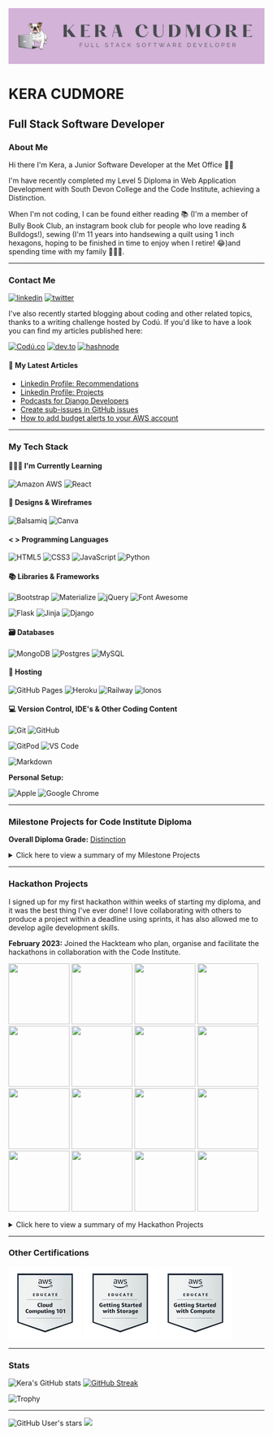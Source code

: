 ![Banner Image for Kera Cudmore GitHub Profile](kera-cudmore-banner.png)

# KERA CUDMORE
## Full Stack Software Developer

### About Me

Hi there I'm Kera, a Junior Software Developer at the Met Office 👋🏻

I'm have recently completed my Level 5 Diploma in Web Application Development with South Devon College and the Code Institute, achieving a Distinction.

When I'm not coding, I can be found either reading 📚 (I'm a member of Bully Book Club, an instagram book club for people who love reading & Bulldogs!), sewing (I'm 11 years into handsewing a quilt using 1 inch hexagons, hoping to be finished in time to enjoy when I retire! 😂)and spending time with my family 👨‍👩‍👦.


- - -


### Contact Me

[<img src='https://img.shields.io/badge/LinkedIn-0077B5?style=for-the-badge&logo=linkedin&logoColor=white' alt='linkedin'>](https://www.linkedin.com/in/keracudmore/)
[<img src="https://img.shields.io/badge/Twitter-1DA1F2?style=for-the-badge&logo=twitter&logoColor=white" alt="twitter">](https://twitter.com/Keracudmore)

I've also recently started blogging about coding and other related topics, thanks to a writing challenge hosted by Codú. If you'd like to have a look you can find my articles published here:

[<img src="https://img.shields.io/badge/Cod%C3%BA-%40kera--cudmore-black?style=for-the-badge" alt="Codú.co">](https://www.codu.co/kera-cudmore)
[<img src="https://img.shields.io/badge/dev.to-0A0A0A?style=for-the-badge&logo=devdotto&logoColor=white" alt="dev.to">](https://dev.to/keracudmore)
[<img src="https://img.shields.io/badge/Hashnode-2962FF?style=for-the-badge&logo=hashnode&logoColor=white" alt="hashnode">](https://kera-cudmore.hashnode.dev/)


#### 📰 My Latest Articles

<!-- BLOG-POST-LIST:START -->
- [Linkedin Profile: Recommendations](https://www.codu.co/articles/linkedin-profile-recommendations-9qedqbja)
- [Linkedin Profile: Projects](https://www.codu.co/articles/linkedin-profile-projects-n6uqd_6j)
- [Podcasts for Django Developers](https://www.codu.co/articles/podcasts-for-django-developers-gxfqranh)
- [Create sub-issues in GitHub issues](https://www.codu.co/articles/create-sub-issues-in-github-issues-mkxdx647)
- [How to add budget alerts to your AWS account](https://www.codu.co/articles/how-to-add-budget-alerts-to-your-aws-account-iducin-r)
<!-- BLOG-POST-LIST:END -->

- - -


### My Tech Stack

#### 👩🏻‍🏫 I'm Currently Learning

![Amazon AWS](https://img.shields.io/badge/Amazon_AWS-FF9900?style=for-the-badge&logo=amazonaws&logoColor=white)
![React](https://img.shields.io/badge/react-%2320232a.svg?style=for-the-badge&logo=react&logoColor=%2361DAFB)
<!-- ![Figma](https://img.shields.io/badge/figma-%23F24E1E.svg?style=for-the-badge&logo=figma&logoColor=white) -->


#### 🎨 Designs & Wireframes

![Balsamiq](https://img.shields.io/badge/Balsamiq%20-%23A60000.svg?&style=for-the-badge&logo=Balsamiq&logoColor=FFFFFF)
![Canva](https://img.shields.io/badge/Canva-%2300C4CC.svg?&style=for-the-badge&logo=Canva&logoColor=white)

#### < > Programming Languages

![HTML5](https://img.shields.io/badge/HTML5-E34F26?style=for-the-badge&logo=html5&logoColor=white)
![CSS3](https://img.shields.io/badge/CSS3-1572B6?style=for-the-badge&logo=css3&logoColor=white)
![JavaScript](https://img.shields.io/badge/JavaScript-323330?style=for-the-badge&logo=javascript&logoColor=F7DF1E)
![Python](https://img.shields.io/badge/python-3670A0?style=for-the-badge&logo=python&logoColor=ffdd54)


#### 📚 Libraries & Frameworks

![Bootstrap](https://img.shields.io/badge/Bootstrap-563D7C?style=for-the-badge&logo=bootstrap&logoColor=white)
![Materialize](https://img.shields.io/badge/Materialize%20-%23EE6E73.svg?&style=for-the-badge&logo=Materialize&logoColor=FFFFFF)
![jQuery](https://img.shields.io/badge/jQuery-0769AD?style=for-the-badge&logo=jquery&logoColor=white)
![Font Awesome](https://img.shields.io/badge/Font%20Awesome%20-%23339AF0.svg?&style=for-the-badge&logo=Font%20Awesome&logoColor=FFFFFF)

![Flask](https://img.shields.io/badge/flask-%23000.svg?style=for-the-badge&logo=flask&logoColor=white)
![Jinja](https://img.shields.io/badge/Jinja%20-%23000000.svg?&style=for-the-badge&logo=Jinja&logoColor=B41717)
![Django](https://img.shields.io/badge/django-%23092E20.svg?style=for-the-badge&logo=django&logoColor=white)


#### 🗃 Databases

![MongoDB](https://img.shields.io/badge/MongoDB-%234ea94b.svg?style=for-the-badge&logo=mongodb&logoColor=white) 
![Postgres](https://img.shields.io/badge/postgres-%23316192.svg?style=for-the-badge&logo=postgresql&logoColor=white)
![MySQL](https://img.shields.io/badge/mysql-%2300f.svg?style=for-the-badge&logo=mysql&logoColor=white)


#### 🏡 Hosting

![GitHub Pages](https://img.shields.io/static/v1?style=for-the-badge&message=GitHub+Pages&color=222222&logo=GitHub+Pages&logoColor=FFFFFF&label=)
 ![Heroku](https://img.shields.io/badge/heroku-%23430098.svg?style=for-the-badge&logo=heroku&logoColor=white) ![Railway](https://img.shields.io/badge/Railway-131415?style=for-the-badge&logo=railway&logoColor=white) ![Ionos](https://img.shields.io/static/v1?style=for-the-badge&message=Ionos&color=003D8F&logo=Ionos&logoColor=FFFFFF&label=)


<!--- #### 🧪 Testing

![Jest](https://img.shields.io/badge/-jest-%23C21325?style=for-the-badge&logo=jest&logoColor=white) -->

#### 💻 Version Control, IDE's & Other Coding Content 

![Git](https://img.shields.io/badge/GIT-E44C30?style=for-the-badge&logo=git&logoColor=white)
![GitHub](https://img.shields.io/badge/GitHub-100000?style=for-the-badge&logo=github&logoColor=white)

![GitPod](https://img.shields.io/badge/Gitpod-000000?style=for-the-badge&logo=gitpod&logoColor=#FFAE33)
![VS Code](https://img.shields.io/badge/Visual_Studio_Code-0078D4?style=for-the-badge&logo=visual%20studio%20code&logoColor=white)


![Markdown](https://img.shields.io/badge/markdown-%23000000.svg?style=for-the-badge&logo=markdown&logoColor=white)

**Personal Setup:** 

![Apple](https://img.shields.io/badge/Apple-MacBook_Pro_2021_14_inch-333333?style=for-the-badge&logo=apple&logoColor=white)
![Google Chrome](https://img.shields.io/badge/Google%20Chrome-4285F4?style=for-the-badge&logo=GoogleChrome&logoColor=white)

<!--**Work Setup:** 

![windows lenovo](https://img.shields.io/badge/Windows%20Lenovo%20laptop-E2231A?style=for-the-badge&logo=lenovo&logoColor=white)
![Firefox browser](https://img.shields.io/badge/Firefox_Browser-FF7139?style=for-the-badge&logo=Firefox-Browser&logoColor=white
)


#### 🔮 Personal Future Learning Plans

![DjangoREST](https://img.shields.io/badge/DJANGO-REST-ff1709?style=for-the-badge&logo=django&logoColor=white&color=ff1709&labelColor=gray)
![Tailwind CSS](https://img.shields.io/badge/Tailwind_CSS-38B2AC?style=for-the-badge&logo=tailwind-css&logoColor=white
)
![SASS](https://img.shields.io/badge/Sass-CC6699?style=for-the-badge&logo=sass&logoColor=white
)-->
- - - 


### Milestone Projects for Code Institute Diploma

**Overall Diploma Grade:** [Distinction](https://www.linkedin.com/in/keracudmore/overlay/education/769538001/multiple-media-viewer/?profileId=ACoAADfAcbgB85Z7ikekUTCZg3iLHHzQUCQYXng&treasuryMediaId=1635520854633)

<details>
<summary>Click here to view a summary of my Milestone Projects</summary>

| Milestone No.   | Project | Description | Grade | 
| :-----------: | :-----------: | :-----------: | :-----------: |
| 1 | <p><a href="https://github.com/kera-cudmore/Bully-Book-Club"><img src="https://github.com/kera-cudmore/Bully-Book-Club/blob/main/assets/images/bullybookclubwebsite.png"></a></p><p>Bully Book Club</p> | <p>A website created for Bully Book Club, an instagram book club who review a book with their bulldogs once a month. Created using HTML, CSS and Bootstrap. | Distinction |
| 2 | <p><a href="https://github.com/kera-cudmore/TheQuizArms"><img src="https://github.com/kera-cudmore/TheQuizArms/blob/main/assets/images/the-quiz-arms.png"></a></p><p>The Quiz Arms</p> | <p>The Quiz Arms is a pub quiz you can take part in any time, anywhere and test your general knowledge! Created with HTML, CSS, JavaScript & jQuery. | Distinction |
| 3 | <p><a href="https://github.com/kera-cudmore/BookWorm"><img src="https://github.com/kera-cudmore/BookWorm/blob/main/documentation/bookworm.png"></a></p><p>BookWorm</p> | <p>BookWorm: a site for bibliophiles! Created with HTML, CSS, JavaScript, Python, Flask. This site combines a relational DB (elephantSQL) & a non-relational DB (mongoDB) and utilises the Google Books API.</p> | Distinction |
| 4 | <p><a href="https://github.com/kera-cudmore/seaside-sewing"><img src="https://github.com/kera-cudmore/seaside-sewing/blob/main/static/images/responsive-site-image.png"></a></p><p>Seaside Sewing</p> | <p>Seaside Sewing: The first port of call for all your sewing needs! A full-stack e-commerce site built with django and stripe payments. This site utilises HTML, CSS, JavaScript, Python. Uses a relational DB (elephantSQL) and Amazon AWS S3.</p> | Distinction |
||
| Channel Lead | <a href="https://api.eu.badgr.io/public/assertions/cI8JzxLhT_u4SQx1Y6fjqg"><img width="120px" height="120px" src="https://api.eu.badgr.io/public/assertions/cI8JzxLhT_u4SQx1Y6fjqg/image"></a> | This award is in recognition for participating as a Channel Lead for a relevant Project channel, supporting and improving the student experience of the Code Institute's Diploma in Full Stack Software Development. |Earning Criteria:<br> 1. Hosted a minimum of 2 webinars on various programming topics.<br>2. Completed a minimum of a 6 week term as a Channel Lead in good standing.<br>3. Has remained engaged with members of the Community.<br>4. Has made a considerable positive impact on student learning experiences. | This award is in recognition for participating as a Channel Lead for a relevant Project channel, supporting and improving the student experience of the Code Institute's Diploma in Full Stack Software Development. |
| Community All-Star | <a href="https://api.eu.badgr.io/public/assertions/c7MSQ6-0Tf-DdpkX5t8NpA"><img width="120px" height="120px" src="https://api.eu.badgr.io/public/assertions/c7MSQ6-0Tf-DdpkX5t8NpA/image"></a> | The Community All-Star badge is awarded to students and alumni of the Code Institute who have notably contributed to our community. This badge recognizes those who have generously given their time to assist and guide others, sharing knowledge and providing support. It celebrates individuals who are actively involved in our community, helping to create a welcoming, collaborative environment. Their efforts in mentoring, answering questions, and participating in community discussions make a significant difference. | This badge is a token of appreciation for their valuable contributions and commitment to the Code Institute community. |
</details>

- - -


### Hackathon Projects

I signed up for my first hackathon within weeks of starting my diploma, and it was the best thing I've ever done! I love collaborating with others to produce a project within a deadline using sprints, it has also allowed me to develop agile development skills.

<strong>February 2023:</strong> Joined the Hackteam who plan, organise and facilitate the hackathons in collaboration with the Code Institute.

<a href="https://api.eu.badgr.io/public/assertions/uGkOaO9QT7mP_YTQlHUWwg"><img width="120px" height="120px" src="https://api.eu.badgr.io/public/assertions/uGkOaO9QT7mP_YTQlHUWwg/image"></a>
<a href="https://api.eu.badgr.io/public/assertions/Uzl9B7RaT-e92UrERk3uDA"><img width="120px" height="120px" src="https://api.eu.badgr.io/public/assertions/Uzl9B7RaT-e92UrERk3uDA/image"></a>
<a href="https://api.eu.badgr.io/public/assertions/hF1szlb4QOCL4Sxb5kvrmw"><img width="120px" height="120px" src="https://api.eu.badgr.io/public/assertions/hF1szlb4QOCL4Sxb5kvrmw/image"></a>
<a href="https://api.eu.badgr.io/public/assertions/rZt9eAExSTa5KVNP8gho1A"><img width="120px" height="120px" src="https://api.eu.badgr.io/public/assertions/rZt9eAExSTa5KVNP8gho1A/image"></a>
<a href="https://api.eu.badgr.io/public/assertions/R2lpzR_FRb6wk4X1dN-QYA"><img width="120px" height="120px" src="https://api.eu.badgr.io/public/assertions/R2lpzR_FRb6wk4X1dN-QYA/image"></a>
<a href="https://api.eu.badgr.io/public/assertions/wGoQ4EW1SPG0i7JhBa6IRA"><img width="120px" height="120px" src="https://api.eu.badgr.io/public/assertions/wGoQ4EW1SPG0i7JhBa6IRA/image"></a>
<a href="https://api.eu.badgr.io/public/assertions/lwgFNXABQvSKshDm-dyQmQ"><img width="120px" height="120px" src="https://api.eu.badgr.io/public/assertions/lwgFNXABQvSKshDm-dyQmQ/image"></a>
<a href="https://api.eu.badgr.io/public/assertions/oFpXSkmyS-KSlUuasNc2dA"><img width="120px" height="120px" src="https://api.eu.badgr.io/public/assertions/oFpXSkmyS-KSlUuasNc2dA/image"></a>
<a href="https://api.eu.badgr.io/public/assertions/ndqQRxNWRsKmCj7WPl4ANQ"><img width="120px" height="120px" src="https://api.eu.badgr.io/public/assertions/ndqQRxNWRsKmCj7WPl4ANQ/image"></a>
<a href="https://api.eu.badgr.io/public/assertions/yvBgUOOYRXSzMWZb82P-Jg"><img width="120px" height="120px" src="https://api.eu.badgr.io/public/assertions/yvBgUOOYRXSzMWZb82P-Jg/image"></a>
<a href="https://api.eu.badgr.io/public/assertions/JYrkeHMQTI6EoJxEk4dQeA"><img width="120px" height="120px" src="https://api.eu.badgr.io/public/assertions/JYrkeHMQTI6EoJxEk4dQeA/image"></a>
<a href="https://api.eu.badgr.io/public/assertions/Kd4aXmidS4Cm3ENIf406Og"><img width="120px" height="120px" src="https://api.eu.badgr.io/public/assertions/Kd4aXmidS4Cm3ENIf406Og/image"></a>
<a href="https://api.eu.badgr.io/public/assertions/oxleyWgdS0ylLRr6pX-IpA"><img width="120px" height="120px" src="https://api.eu.badgr.io/public/assertions/oxleyWgdS0ylLRr6pX-IpA/image"></a>
<a href="https://api.eu.badgr.io/public/assertions/KFhkM33oS1mQlUC_SvPv7A"><img width="120px" height="120px" src="https://api.eu.badgr.io/public/assertions/KFhkM33oS1mQlUC_SvPv7A/image"></a>
<a href="https://api.eu.badgr.io/public/assertions/S0PylW9MSqWhpE_2kLyLZQ"><img width="120px" height="120px"   src="https://api.eu.badgr.io/public/assertions/S0PylW9MSqWhpE_2kLyLZQ/image"></a>
<a href="https://api.eu.badgr.io/public/assertions/yaLtUE1gREaePeygpVV1gw"><img width="120px" height="120px"  src="https://api.eu.badgr.io/public/assertions/yaLtUE1gREaePeygpVV1gw/image"></a>


<details>
<summary>Click here to view a summary of my Hackathon Projects</summary>
  

| Date, Theme & Organiser   | Hackathon Project | Place |
| :--------: | :-----------: | :--------------: |
| <p>May 2024:</p><p>Code Wars: The Hackathon Strikes Back</p><p>Organised by the Code Institute</p> | <p><a href="https://github.com/kera-cudmore/2405-hackathon-team1-StarWars"><img src="https://github.com/kera-cudmore/2405-hackathon-team1-StarWars/blob/1c927abb034b2a6984c9a7e09f2d629089e8a463/assets/images/responsive.png" width="800px"></a></p><p>The Darth Side - The Ultimate fan page dedicated to Darth Vader, the iconic Sith Lord from Star Wars. Explore his history and take a quiz to find out if you have what it takes to join The Darth Side!</p> | <a href="https://api.eu.badgr.io/public/assertions/uGkOaO9QT7mP_YTQlHUWwg"><img src="https://api.eu.badgr.io/public/assertions/uGkOaO9QT7mP_YTQlHUWwg/image"></a> |
| <p>December 2023:</p><p>Secret Santa: A Holiday Hackathon</p><p>Organised by the Code Institute</p> | <p><a href="https://github.com/kera-cudmore/seasonedgreetings"><img src="https://github.com/kera-cudmore/seasonedgreetings/blob/8a7e7709074a5d6f9b763e6cbc7617b522d14f71/documentation/site-responsive.png" width="800px"></a></p><p>Seasoned Greetings - Find a tried and true recipe, or give something new a taste this holiday season!</p> | <a href="https://api.eu.badgr.io/public/assertions/Uzl9B7RaT-e92UrERk3uDA"><img src="https://api.eu.badgr.io/public/assertions/Uzl9B7RaT-e92UrERk3uDA/image"></a> |
| <p>May 2023:</p><p>May the 4th Be With You.</p><p>Organised by the Code Institute.</p> | <p><a href="https://github.com/kera-cudmore/this-is-the-way"><img src="https://github.com/kera-cudmore/this-is-the-way/blob/main/documentation/social-image.png" width=800px></a></p><p>This is the Way - Help Grogu find his way back to Mando!</p> | <a href="https://api.eu.badgr.io/public/assertions/ndqQRxNWRsKmCj7WPl4ANQ"><img src="https://api.eu.badgr.io/public/assertions/ndqQRxNWRsKmCj7WPl4ANQ/image"></a> |
| <p>May 2022:</p><p>Getting Connected Hackathon.</p><p>Organised by the Code Institute & Soda Social.</p> | <p><a href="https://github.com/kera-cudmore/Found-In-Translation"><img src="https://github.com/kera-cudmore/Found-In-Translation/blob/f5c1495ed5c3729339f1afa4ce5c1a6fd1d0805a/static/images/site-responsive.png" width="800px"></a></p><p>Found in Translation - Find your tribe, lose the language barrier!</p>| <a href="https://api.eu.badgr.io/public/assertions/Kd4aXmidS4Cm3ENIf406Og"><img src="https://api.eu.badgr.io/public/assertions/Kd4aXmidS4Cm3ENIf406Og/image"></a> |
| <p>April 2022:</p><p>Earth Day 2022 Hackathon.</p><p>Organised by the Code Institute.</p><p><em>Team Scrum Master</em></p> | <p><a href="https://github.com/kera-cudmore/earth-day-hackathon-2022"><img src="https://github.com/kera-cudmore/earth-day-hackathon-2022/blob/main/assets/images/charity-earth-responsive.png" width="800px"/></a></p><p>Charity Earth: Tell us what you value - The fun way to discover new environmental charities!</p> | <a href="https://api.eu.badgr.io/public/assertions/oxleyWgdS0ylLRr6pX-IpA"><img src="https://api.eu.badgr.io/public/assertions/oxleyWgdS0ylLRr6pX-IpA/image"></a> |
| <p>February 2022:</p><p>Love is in the Air.</p><p>Organised by the Code Institute.</p> | <p><a href="https://github.com/kera-cudmore/valentime"><img src="https://github.com/kera-cudmore/valentime/blob/master/assets/images/finalsite.png" width="800px"/></a></p><p>Valentime: Spend more time creating memories!</p> | <a href="https://api.eu.badgr.io/public/assertions/KFhkM33oS1mQlUC_SvPv7A"><img src="https://api.eu.badgr.io/public/assertions/KFhkM33oS1mQlUC_SvPv7A/image"></a> |
| <p>January 2022:</p><p>Accelerating the future of workforce well-being and mindfulness.</p><p>Organised by the Code Institute & Soda social.</p> | <p><a href="https://github.com/kera-cudmore/empowered"><img src="https://github.com/kera-cudmore/empowered/blob/main/static/images/empowerwebsite.png" width="800px"/></a></p><p>Empower</p> | <a href="https://api.eu.badgr.io/public/assertions/S0PylW9MSqWhpE_2kLyLZQ"><img  src="https://api.eu.badgr.io/public/assertions/S0PylW9MSqWhpE_2kLyLZQ/image"></a> |
| <p>November 2021:</p><p>Breast Cancer Awareness by Women in Tech.</p><p>Organised by the Code Institute & IT Labs</p>| <p><a href="https://github.com/kera-cudmore/W-I-T-IT-LAB-Breast-Cancer-Awareness"><img src="https://github.com/kera-cudmore/W-I-T-IT-LAB-Breast-Cancer-Awareness/blob/main/assets/docs/finalsite.png" width="800px"></a></p><p>Bust It! Cancer without Borders | <a href="https://api.eu.badgr.io/public/assertions/yaLtUE1gREaePeygpVV1gw"><img src="https://api.eu.badgr.io/public/assertions/yaLtUE1gREaePeygpVV1gw/image"></a> |

</details>

- - -


### Other Certifications

[![AWS Intro to cloud 101 badge](aws-educate-introduction-to-cloud-101.webp)](https://www.credly.com/badges/8376bf97-bb03-47ea-8fa9-bf8403fb3036/public_url)
[![AWS Getting Started with Storage badge](aws-educate-getting-started-with-storage.png)](https://www.credly.com/badges/baf9f347-3029-4abd-a9d4-701eefed3051/public_url)
[![AWS Getting Started with Compute badge](aws-educate-getting-started-with-compute.png)](https://www.credly.com/badges/0a2420db-8137-4f92-8c70-0914dd6578ee/public_url)

- - -

  
### Stats
 
![Kera's GitHub stats](https://github-readme-stats.vercel.app/api?username=kera-cudmore&theme=buefy&show_icons=true&count_private=true&hide_border=true)  [![GitHub Streak](http://github-readme-streak-stats.herokuapp.com?user=kera-cudmore&theme=buefy&hide_border=true&date_format=j%20M%5B%20Y%5D)](https://git.io/streak-stats)

  

![Trophy](https://github-profile-trophy.vercel.app/?username=kera-cudmore&margin-w=60&no-frame=true)
 

- - - 

  
![GitHub User's stars](https://img.shields.io/github/stars/kera-cudmore?style=social) 
![](https://komarev.com/ghpvc/?username=kera-cudmore&color=blueviolet&style=flat-square)

